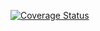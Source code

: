 
[![Coverage Status](https://coveralls.io/repos/github/EhEhEhEh-labs/lab005hw/badge.svg)](https://coveralls.io/github/EhEhEhEh-labs/lab005hw)

